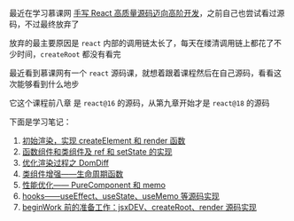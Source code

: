 最近在学习慕课网 [手写 React 高质量源码迈向高阶开发](https://coding.imooc.com/class/650.html)，之前自己也尝试看过源码，不过最终放弃了

放弃的最主要原因是 `react` 内部的调用链太长了，每天在缕清调用链上都花了不少时间，`createRoot` 都没有看完

最近看到慕课网有一个 `react` 源码课，就想着跟着课程然后在自己源码，看看这次能够看到什么地步

它这个课程前八章 是 `react@16` 的源码，从第九章开始才是 `react@18` 的源码

下面是学习笔记：

1. [初始渲染，实现 createElement 和 render 函数](./docs/初始渲染,实现createElement和render函数.md)
2. [函数组件和类组件及 ref 和 setState 的实现](./docs/函数组件和类组件及ref和setState的实现.md)
3. [优化渲染过程之 DomDiff](./docs/优化渲染过程之DomDiff.md)
4. [类组件增强——生命周期函数 ](./docs/类组件增强——生命周期函数.md)
5. [性能优化—— PureComponent 和 memo](./docs/性能优化——PureComponent和memo.md)
6. [hooks——useEffect、useState、useMemo 等源码实现](./docs/hooks——useEffect、useState、useMemo等源码实现.md)
7. [beginWork 前的准备工作：jsxDEV、createRoot、render 源码实现](./docs/beginWork前的准备工作：jsxDEV、createRoot、render源码实现.md)
